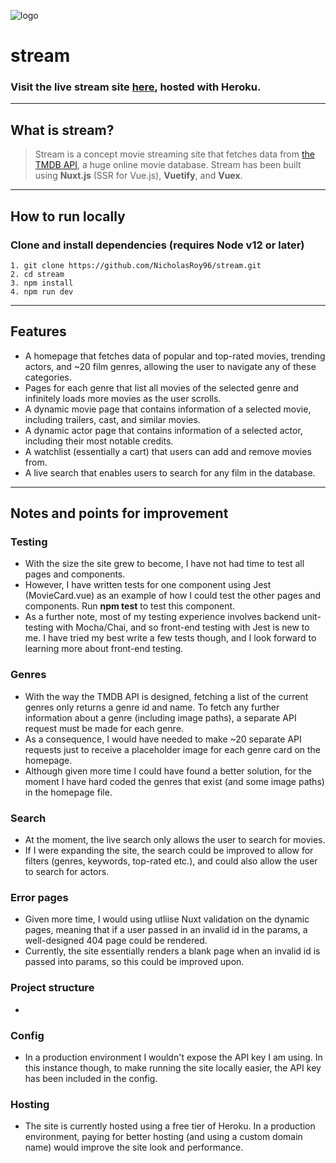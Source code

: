 ![logo](https://user-images.githubusercontent.com/54635883/82729346-abff3480-9cee-11ea-97b3-228b725fb6f3.png)

# stream
### Visit the live stream site [here](http://stream-co.herokuapp.com/), hosted with Heroku.

----
## What is stream?

> Stream is a concept movie streaming site that fetches data from [the TMDB API](https://developers.themoviedb.org/3/), a huge online movie database. Stream has been built using __Nuxt.js__ (SSR for Vue.js), __Vuetify__, and __Vuex__.

----
## How to run locally

### Clone and install dependencies (requires Node v12 or later)
```
1. git clone https://github.com/NicholasRoy96/stream.git
2. cd stream
3. npm install
4. npm run dev
```

----
## Features
* A homepage that fetches data of popular and top-rated movies, trending actors, and ~20 film genres, allowing the user to navigate any of these categories.
* Pages for each genre that list all movies of the selected genre and infinitely loads more movies as the user scrolls.
* A dynamic movie page that contains information of a selected movie,  including trailers, cast, and similar movies.
* A dynamic actor page that contains information of a selected actor, including their most notable credits.
* A watchlist (essentially a cart) that users can add and remove movies from.
* A live search that enables users to search for any film in the database.

---
## Notes and points for improvement

### Testing
* With the size the site grew to become, I have not had time to test all pages and components.
* However, I have written tests for one component using Jest (MovieCard.vue) as an example  of how I could test the other pages and components. Run __npm test__ to test this component.
* As a further note, most of my testing experience involves backend unit-testing with Mocha/Chai, and so front-end testing with Jest is new to me. I have tried my best write a few tests though, and I look forward to learning more about front-end testing.

### Genres
* With the way the TMDB API is designed, fetching a list of the current genres only returns a genre id and name. To fetch any further information about a genre (including image paths), a separate API request must be made for each genre.
* As a consequence, I would have needed to make ~20 separate API requests just to receive a placeholder image for each genre card on the homepage.
* Although given more time I could have found a better solution, for the moment I have hard coded the genres that exist (and some image paths) in the homepage file.

### Search
* At the moment, the live search only allows the user to search for movies. 
* If I were expanding the site, the search could be improved to allow for filters (genres, keywords, top-rated etc.), and could also allow the user to search for actors.

### Error pages
* Given more time, I would using utliise Nuxt validation on the dynamic pages, meaning that if a user passed in an invalid id in the params, a well-designed 404 page could be rendered.
* Currently, the site essentially renders a blank page when an invalid id is  passed into params, so this could be improved upon.

### Project structure
*  

### Config
* In a production environment I wouldn't expose the API key I am using. In this instance though, to make running the site locally easier, the API key has been included in the config.

### Hosting
* The site is currently hosted using a free tier of Heroku. In a production environment, paying for better hosting (and using a custom domain name) would improve the site look and performance.